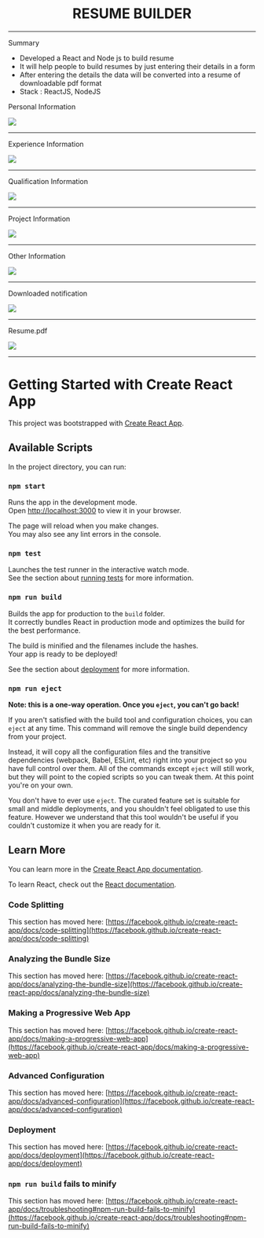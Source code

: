 <h1 align="center">RESUME BUILDER</h1>
<hr>
<p>Summary</p>
<ul>
<li>Developed a React and Node js to build resume </li> 
<li>It will help people to build resumes by just entering their details in a form</li>
<li>After entering the details the data will be converted into a resume of downloadable pdf format</li>
<li>Stack : ReactJS, NodeJS</li>
</ul>

<p> Personal Information </p>
<img src="https://ik.imagekit.io/uazn82tha/RB/Screenshot_2022-12-10_211257_XZI_XbkWW-.jpg?ik-sdk-version=javascript-1.4.3&updatedAt=1670687676544" >
<br>
<hr>

<p> Experience Information </p>
<img src="https://ik.imagekit.io/uazn82tha/RB/2_TbfSh2XLf.jpg?ik-sdk-version=javascript-1.4.3&updatedAt=1670687676410" >
<br>
<hr>

<p> Qualification Information </p>
<img src="https://ik.imagekit.io/uazn82tha/RB/4_Qb-i-CDBOO.jpg?ik-sdk-version=javascript-1.4.3&updatedAt=1670687676686" >
<br>
<hr>

<p> Project Information </p>
<img src="https://ik.imagekit.io/uazn82tha/RB/3_6zyMuxLlOb.jpg?ik-sdk-version=javascript-1.4.3&updatedAt=1670687676608" >
<br>
<hr>

<p> Other Information </p>
<img src="https://ik.imagekit.io/uazn82tha/RB/5_8kXxM23Uz.jpg?ik-sdk-version=javascript-1.4.3&updatedAt=1670687676504" >
<br>
<hr>

<p> Downloaded notification </p>
<img src="https://ik.imagekit.io/uazn82tha/RB/Screenshot_2022-12-10_212324_yrmtJPXEkM.jpg?ik-sdk-version=javascript-1.4.3&updatedAt=1670687676693" >
<br>
<hr>

<p> Resume.pdf </p>
<img src="https://ik.imagekit.io/uazn82tha/RB/6_9vOqBqATh.jpg?ik-sdk-version=javascript-1.4.3&updatedAt=1670687676517" >
<br>
<hr>

# Getting Started with Create React App

This project was bootstrapped with [Create React App](https://github.com/facebook/create-react-app).

## Available Scripts

In the project directory, you can run:

### `npm start`

Runs the app in the development mode.\
Open [http://localhost:3000](http://localhost:3000) to view it in your browser.

The page will reload when you make changes.\
You may also see any lint errors in the console.

### `npm test`

Launches the test runner in the interactive watch mode.\
See the section about [running tests](https://facebook.github.io/create-react-app/docs/running-tests) for more information.

### `npm run build`

Builds the app for production to the `build` folder.\
It correctly bundles React in production mode and optimizes the build for the best performance.

The build is minified and the filenames include the hashes.\
Your app is ready to be deployed!

See the section about [deployment](https://facebook.github.io/create-react-app/docs/deployment) for more information.

### `npm run eject`

**Note: this is a one-way operation. Once you `eject`, you can't go back!**

If you aren't satisfied with the build tool and configuration choices, you can `eject` at any time. This command will remove the single build dependency from your project.

Instead, it will copy all the configuration files and the transitive dependencies (webpack, Babel, ESLint, etc) right into your project so you have full control over them. All of the commands except `eject` will still work, but they will point to the copied scripts so you can tweak them. At this point you're on your own.

You don't have to ever use `eject`. The curated feature set is suitable for small and middle deployments, and you shouldn't feel obligated to use this feature. However we understand that this tool wouldn't be useful if you couldn't customize it when you are ready for it.

## Learn More

You can learn more in the [Create React App documentation](https://facebook.github.io/create-react-app/docs/getting-started).

To learn React, check out the [React documentation](https://reactjs.org/).

### Code Splitting

This section has moved here: [https://facebook.github.io/create-react-app/docs/code-splitting](https://facebook.github.io/create-react-app/docs/code-splitting)

### Analyzing the Bundle Size

This section has moved here: [https://facebook.github.io/create-react-app/docs/analyzing-the-bundle-size](https://facebook.github.io/create-react-app/docs/analyzing-the-bundle-size)

### Making a Progressive Web App

This section has moved here: [https://facebook.github.io/create-react-app/docs/making-a-progressive-web-app](https://facebook.github.io/create-react-app/docs/making-a-progressive-web-app)

### Advanced Configuration

This section has moved here: [https://facebook.github.io/create-react-app/docs/advanced-configuration](https://facebook.github.io/create-react-app/docs/advanced-configuration)

### Deployment

This section has moved here: [https://facebook.github.io/create-react-app/docs/deployment](https://facebook.github.io/create-react-app/docs/deployment)

### `npm run build` fails to minify

This section has moved here: [https://facebook.github.io/create-react-app/docs/troubleshooting#npm-run-build-fails-to-minify](https://facebook.github.io/create-react-app/docs/troubleshooting#npm-run-build-fails-to-minify)
